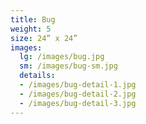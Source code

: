 ```yaml
---
title: Bug
weight: 5
size: 24” x 24”
images:
  lg: /images/bug.jpg
  sm: /images/bug-sm.jpg
  details:
  - /images/bug-detail-1.jpg
  - /images/bug-detail-2.jpg
  - /images/bug-detail-3.jpg
---
```


